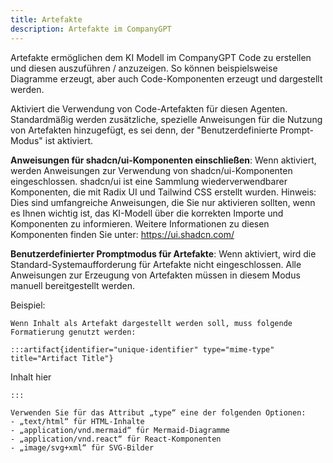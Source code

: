 ```yaml
---
title: Artefakte
description: Artefakte im CompanyGPT
---
```


Artefakte ermöglichen dem KI Modell im CompanyGPT Code zu erstellen und diesen auszuführen / anzuzeigen. So können beispielsweise Diagramme erzeugt, aber auch Code-Komponenten erzeugt und dargestellt werden.

Aktiviert die Verwendung von Code-Artefakten für diesen Agenten. Standardmäßig werden zusätzliche, spezielle Anweisungen für die Nutzung von Artefakten hinzugefügt, es sei denn, der "Benutzerdefinierte Prompt-Modus" ist aktiviert.

**Anweisungen für shadcn/ui-Komponenten einschließen**: Wenn aktiviert, werden Anweisungen zur Verwendung von shadcn/ui-Komponenten eingeschlossen. shadcn/ui ist eine Sammlung wiederverwendbarer Komponenten, die mit Radix UI und Tailwind CSS erstellt wurden. Hinweis: Dies sind umfangreiche Anweisungen, die Sie nur aktivieren sollten, wenn es Ihnen wichtig ist, das KI-Modell über die korrekten Importe und Komponenten zu informieren. Weitere Informationen zu diesen Komponenten finden Sie unter: https://ui.shadcn.com/

**Benutzerdefinierter Promptmodus für Artefakte**: Wenn aktiviert, wird die Standard-Systemaufforderung für Artefakte nicht eingeschlossen. Alle Anweisungen zur Erzeugung von Artefakten müssen in diesem Modus manuell bereitgestellt werden.

Beispiel: 
```
Wenn Inhalt als Artefakt dargestellt werden soll, muss folgende Formatierung genutzt werden:
 
:::artifact{identifier="unique-identifier" type="mime-type" title="Artifact Title"}
```
Inhalt hier
```
:::
 
Verwenden Sie für das Attribut „type“ eine der folgenden Optionen:
- „text/html“ für HTML-Inhalte
- „application/vnd.mermaid“ für Mermaid-Diagramme
- „application/vnd.react“ für React-Komponenten
- „image/svg+xml“ für SVG-Bilder
```